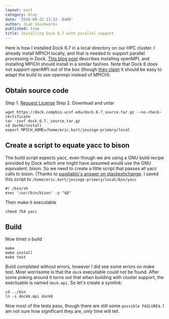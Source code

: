 ```yaml
---
layout: post
category: blog
date: '2016-09-22 11:32 -0400'
author: JLab Skunkworks
published: true
title: Installing Dock 6.7 with parallel support
---
```

Here is how I installed Dock 6.7 in a local directory on our HPC cluster. I already install MPICH locally, and that is needed to support parallel processing in Dock.  [This blog post](http://jovingelabsoftware.github.io/blog/2016/02/15/installing-openmpi-and-rmpi-from-source/) describes installing openMPI, and installing MPICH should install in a similar fashion.  Note that Dock 6 does not support openMPI out of the box (though [they claim](http://dock.compbio.ucsf.edu/DOCK_6/dock6_manual.htm) it should be easy to adapt the build to use openmpi instead of MPICH).

## Obtain source code

Step 1. [Request License](http://dock.compbio.ucsf.edu/Online_Licensing/dock_license_application.html)
Step 2. Download and untar

```
wget https://dock.compbio.ucsf.edu/dock.6.7_source.tar.gz --no-check-certificate
tar -zxvf dock.6.7._source.tar.gz
cd dock6/install
export MPICH_HOME=/home/eric.kort/jovinge-primary/local
```

## Create a script to equate yacc to bison
The build script expects yacc, even though we are using a GNU build recipe provided by Dock which one might have assumed would use the GNU equivalent, bison.  So we need to create a little script that passes all yacc calls to bison.  (Thanks to [paxdiablo's answer on stackexhchange](http://stackoverflow.com/questions/10733238/make-yacc-command-not-found-after-installing-bison).  I saved this script to `/home/eric.kort/jovinge-primary/local/bin/yacc`

```
#! /bin/sh
exec '/usr/bin/bison' -y "$@"
```
Then make it executable

```
chmod 754 yacc
```

## Build

Now timet o build

```
make
make install
make test
```

Build completed without errors, however I did see some errors on make test.  Most worrisome is that the `dock` executable could not be found.  After some poking around it turns out that when building with cluster support, the exectuable is named `dock.mpi`.  So let's create a symlink:

```
cd ../bin
ln -s dock6.mpi dock6
```

Now most of the tests pass, though there are still some `possible FAILURE`s.  I am not sure how significant they are, only time will tell.
